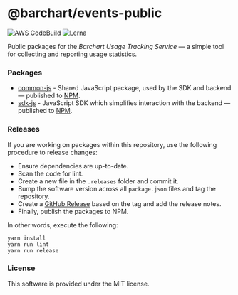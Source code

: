 # @barchart/events-public

[![AWS CodeBuild](https://codebuild.us-east-1.amazonaws.com/badges?uuid=eyJlbmNyeXB0ZWREYXRhIjoiK2ZWQjNjVVlmMXFQOEJDUjd3SDcxRDI3QUV6NjdFNndoZDRPTjJSa040TDhOMFNpUzdyUXoxVHdha2k0RVlGMW54NjVTVHNhaHNsbzBPdVFhL0h5dFkwPSIsIml2UGFyYW1ldGVyU3BlYyI6IlVGdVpuckREUlRXSVY4LzYiLCJtYXRlcmlhbFNldFNlcmlhbCI6MX0%3D&branch=master)](https://github.com/barchart/events-public)
[![Lerna](https://img.shields.io/badge/maintained%20with-lerna-cc00ff.svg)](https://lerna.js.org/)

Public packages for the _Barchart Usage Tracking Service_ — a simple tool for collecting and reporting usage statistics.

### Packages

* [common-js](./packages/common-js) - Shared JavaScript package, used by the SDK and backend — published to [NPM](https://www.npmjs.com/package/@barchart/events-api-common).
* [sdk-js](./packages/sdk-js) - JavaScript SDK which simplifies interaction with the backend — published to [NPM](https://www.npmjs.com/package/@barchart/events-client-js).

### Releases

If you are working on packages within this repository, use the following procedure to release changes:

* Ensure dependencies are up-to-date.
* Scan the code for lint.
* Create a new file in the ```.releases``` folder and commit it.
* Bump the software version across all ```package.json``` files and tag the repository.
* Create a [GitHub Release](https://github.com/barchart/events-public/releases) based on the tag and add the release notes.
* Finally, publish the packages to NPM.

In other words, execute the following:

```shell
yarn install
yarn run lint
yarn run release
```

### License

This software is provided under the MIT license.
